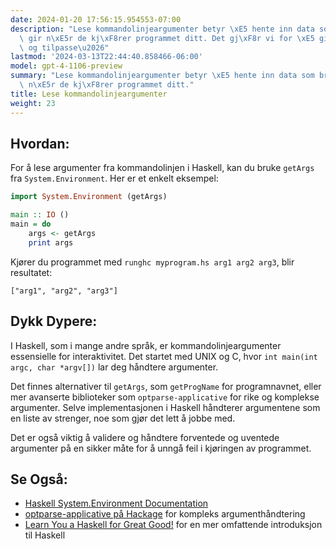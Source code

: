 ```yaml
---
date: 2024-01-20 17:56:15.954553-07:00
description: "Lese kommandolinjeargumenter betyr \xE5 hente inn data som brukeren\
  \ gir n\xE5r de kj\xF8rer programmet ditt. Det gj\xF8r vi for \xE5 gi fleksibilitet\
  \ og tilpasse\u2026"
lastmod: '2024-03-13T22:44:40.858466-06:00'
model: gpt-4-1106-preview
summary: "Lese kommandolinjeargumenter betyr \xE5 hente inn data som brukeren gir\
  \ n\xE5r de kj\xF8rer programmet ditt."
title: Lese kommandolinjeargumenter
weight: 23
---
```


## Hvordan:
For å lese argumenter fra kommandolinjen i Haskell, kan du bruke `getArgs` fra `System.Environment`. Her er et enkelt eksempel:

```Haskell
import System.Environment (getArgs)

main :: IO ()
main = do
    args <- getArgs
    print args
```

Kjører du programmet med `runghc myprogram.hs arg1 arg2 arg3`, blir resultatet:

```
["arg1", "arg2", "arg3"]
```

## Dykk Dypere:
I Haskell, som i mange andre språk, er kommandolinjeargumenter essensielle for interaktivitet. Det startet med UNIX og C, hvor `int main(int argc, char *argv[])` lar deg håndtere argumenter.

Det finnes alternativer til `getArgs`, som `getProgName` for programnavnet, eller mer avanserte biblioteker som `optparse-applicative` for rike og komplekse argumenter. Selve implementasjonen i Haskell håndterer argumentene som en liste av strenger, noe som gjør det lett å jobbe med.

Det er også viktig å validere og håndtere forventede og uventede argumenter på en sikker måte for å unngå feil i kjøringen av programmet.

## Se Også:
- [Haskell System.Environment Documentation](https://hackage.haskell.org/package/base-4.16.0.0/docs/System-Environment.html)
- [optparse-applicative på Hackage](https://hackage.haskell.org/package/optparse-applicative) for kompleks argumenthåndtering
- [Learn You a Haskell for Great Good!](http://learnyouahaskell.com/) for en mer omfattende introduksjon til Haskell
